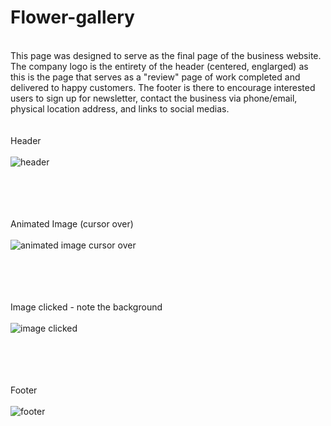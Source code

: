 # Flower-gallery
\
This page was designed to serve as the final page of the business website. The company logo is the entirety of the header (centered, englarged) 
as this is the page that serves as a "review" page of work completed and delivered to happy customers. The footer is there to encourage 
interested users to sign up for newsletter, contact the business via phone/email, physical location address, and links to social medias. 
\
\
\
Header
\
\
![header](https://github.com/JCPTrevillian/Flower-gallery/assets/95890754/bb354072-b7a0-429f-b894-e44922110dc8)

\
\
\
\
Animated Image (cursor over) 
\
\
![ animated image cursor over](https://github.com/JCPTrevillian/Flower-gallery/assets/95890754/756b42bb-accb-47f7-afde-0cd64cdcc837)

\
\
\
\
Image clicked - note the background 
\
\
![image clicked](https://github.com/JCPTrevillian/Flower-gallery/assets/95890754/623e00b9-6790-4810-b597-40a1c37c7198)

\
\
\
\
Footer 
\
\
![footer](https://github.com/JCPTrevillian/Flower-gallery/assets/95890754/8d9612ef-e91a-4809-93ff-8be083c0eb94)



